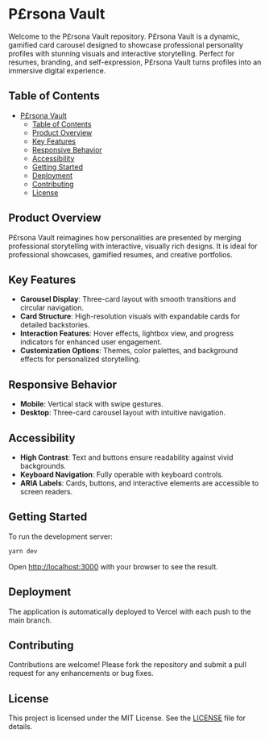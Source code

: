 # P£rsona Vault

Welcome to the P£rsona Vault repository. P£rsona Vault is a dynamic, gamified card carousel designed to showcase professional personality profiles with stunning visuals and interactive storytelling. Perfect for resumes, branding, and self-expression, P£rsona Vault turns profiles into an immersive digital experience.

## Table of Contents

- [P£rsona Vault](#prsona-vault)
  - [Table of Contents](#table-of-contents)
  - [Product Overview](#product-overview)
  - [Key Features](#key-features)
  - [Responsive Behavior](#responsive-behavior)
  - [Accessibility](#accessibility)
  - [Getting Started](#getting-started)
  - [Deployment](#deployment)
  - [Contributing](#contributing)
  - [License](#license)

## Product Overview

P£rsona Vault reimagines how personalities are presented by merging professional storytelling with interactive, visually rich designs. It is ideal for professional showcases, gamified resumes, and creative portfolios.

## Key Features

- **Carousel Display**: Three-card layout with smooth transitions and circular navigation.
- **Card Structure**: High-resolution visuals with expandable cards for detailed backstories.
- **Interaction Features**: Hover effects, lightbox view, and progress indicators for enhanced user engagement.
- **Customization Options**: Themes, color palettes, and background effects for personalized storytelling.

## Responsive Behavior

- **Mobile**: Vertical stack with swipe gestures.
- **Desktop**: Three-card carousel layout with intuitive navigation.

## Accessibility

- **High Contrast**: Text and buttons ensure readability against vivid backgrounds.
- **Keyboard Navigation**: Fully operable with keyboard controls.
- **ARIA Labels**: Cards, buttons, and interactive elements are accessible to screen readers.

## Getting Started

To run the development server:

```bash
yarn dev
```

Open [http://localhost:3000](http://localhost:3000) with your browser to see the result.

## Deployment

The application is automatically deployed to Vercel with each push to the main branch.

## Contributing

Contributions are welcome! Please fork the repository and submit a pull request for any enhancements or bug fixes.

## License

This project is licensed under the MIT License. See the [LICENSE](LICENSE) file for details.
